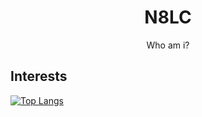 <a name="readme-top"></a>

<h1 align="center">N8LC</h1>
  <p align="center">
    Who am i?
  </p>
</div>

<!-- Laungages I know -->
## Interests
[![Top Langs](https://github-readme-stats.vercel.app/api/top-langs/?username=n8lc&layout=compact)](https://github.com/n8lc/github-readme-stats)

